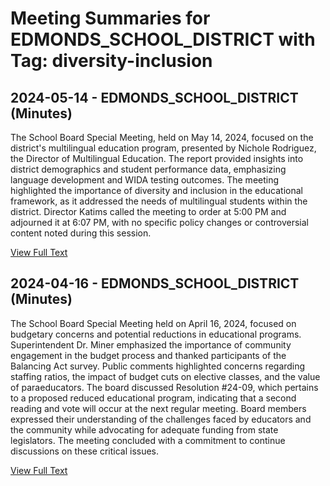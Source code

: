 # Meeting Summaries for EDMONDS_SCHOOL_DISTRICT with Tag: diversity-inclusion

## 2024-05-14 - EDMONDS_SCHOOL_DISTRICT (Minutes)

The School Board Special Meeting, held on May 14, 2024, focused on the district's multilingual education program, presented by Nichole Rodriguez, the Director of Multilingual Education. The report provided insights into district demographics and student performance data, emphasizing language development and WIDA testing outcomes. The meeting highlighted the importance of diversity and inclusion in the educational framework, as it addressed the needs of multilingual students within the district. Director Katims called the meeting to order at 5:00 PM and adjourned it at 6:07 PM, with no specific policy changes or controversial content noted during this session.

[View Full Text](https://raw.githubusercontent.com/VoronoiPerspectives/WashingtonStateSchoolBoardExplorer/refs/heads/main/data/countries/usa/states/wa/counties/snohomish/school_boards/edmonds_school_district/2024/2024-05-14-minutes.txt)

## 2024-04-16 - EDMONDS_SCHOOL_DISTRICT (Minutes)

The School Board Special Meeting held on April 16, 2024, focused on budgetary concerns and potential reductions in educational programs. Superintendent Dr. Miner emphasized the importance of community engagement in the budget process and thanked participants of the Balancing Act survey. Public comments highlighted concerns regarding staffing ratios, the impact of budget cuts on elective classes, and the value of paraeducators. The board discussed Resolution #24-09, which pertains to a proposed reduced educational program, indicating that a second reading and vote will occur at the next regular meeting. Board members expressed their understanding of the challenges faced by educators and the community while advocating for adequate funding from state legislators. The meeting concluded with a commitment to continue discussions on these critical issues.

[View Full Text](https://raw.githubusercontent.com/VoronoiPerspectives/WashingtonStateSchoolBoardExplorer/refs/heads/main/data/countries/usa/states/wa/counties/snohomish/school_boards/edmonds_school_district/2024/2024-04-16-minutes.txt)


